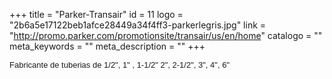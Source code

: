 +++
title = "Parker-Transair"
id = 11
logo = "2b6a5e17122beb1afce28449a34f4ff3-parkerlegris.jpg"
link = "http://promo.parker.com/promotionsite/transair/us/en/home"
catalogo = ""
meta_keywords = ""
meta_description = ""
+++
<p><span style="font-size: 13px; font-family: arial,sans,sans-serif;" data-sheets-value="[null,2,&quot;Fabricante de tuberias de 1/2&quot;, 1&quot; , 1-1/2&quot; 2&quot;, 2-1/2&quot;, 3&quot;, 4&quot;, 6&quot;&quot;]" data-sheets-userformat="[null,null,513,[null,0],null,null,null,null,null,null,null,null,0]">Fabricante de tuberias de 1/2", 1" , 1-1/2" 2", 2-1/2", 3", 4", 6"</span></p>
